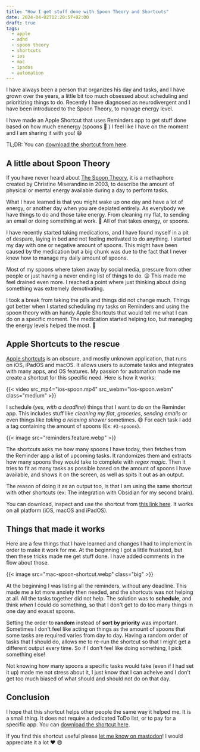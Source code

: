 ```yaml
---
title: "How I get stuff done with Spoon Theory and Shortcuts"
date: 2024-04-02T12:20:57+02:00
draft: true
tags:
  - apple
  - adhd
  - spoon theory
  - shortcuts
  - ios
  - mac
  - ipados
  - automation
---
```

I have always been a person that organizes his day and tasks, and I have grown
over the years, a little bit too much obsessed about scheduling and prioritizing
things to do. Recently I have diagnosed as neurodivergent and I have been 
introduced to the Spoon Theory, to manage energy level.

I have made an Apple Shortcut that uses Reminders app to get stuff done based on
how much enenergy (spoons :spoon: ) I feel like I have on the moment and I am sharing it
with you! :smile:

<!--more-->
TL;DR: You can [download the shortcut from here](https://www.icloud.com/shortcuts/dca360da797e4c28b1221c5b97c83b6a).

## A little about Spoon Theory
If you have never heard about [The Spoon Theory](https://en.wikipedia.org/wiki/Spoon_theory),
it is a methaphore created by Christine Miserandino in 2003, to describe the 
amount of physical or mental energy available during a day to perform tasks.

What I have learned is that you might wake up one day and have a lot of energy,
or another day when you are deplated entirely. As everybody we have things to do
and those take energy. From cleaning my flat, to sending an email or doing 
something at work. :spoon: All of that takes energy, or spoons.

I have recently started taking medications, and I have found myself in a pit of
despare, laying in bed and not feeling motivated to do anything. I started my day
with one or negative amount of spoons. This might have been caused by the 
medication but a big chunk was due to the fact that I never knew how to manage
my daily amount of spoons.

Most of my spoons where taken away by social media, pressure from other people
or just having a never ending list of things to do. :frowning: This made me feel drained 
even more. I reached a point where just thinking about doing something was 
extremely demotivating.

I took a break from taking the pills and things did not change much. Things got
better when I started scheduling my tasks on Reminders and using the spoon 
theory with an handy Apple Shortcuts that would tell me what I can do on a 
specific moment. The medication started helping too, but managing the energy
levels helped the most. :tada:

## Apple Shortcuts to the rescue
[Apple shortcuts](https://apps.apple.com/us/app/shortcuts/id915249334) is an 
obscure, and mostly unknown application, that runs on iOS, iPadOS and macOS. 
It allows users to automate tasks and integrates with many apps, and OS 
features. My passion for automation made me create a shortcut for this specific
need. Here is how it works:

{{< video src_mp4="ios-spoon.mp4" src_webm="ios-spoon.webm" class="medium" >}}

I schedule (_yes, with a deadline_) things that I want to do on the Reminder app.
This includes stuff like _cleaning my flat_, _groceries_, _sending emails_ or
even things like _taking a relaxing shower_ sometimes. :sweat_smile: For each
task I add a tag containing the amount of spoons (Ex: `#3-spoons`).

{{< image src="reminders.feature.webp" >}}

The shortcuts asks me how many spoons I have today, then fetches from the
Reminder app a list of upcoming tasks. It randomizes them and extracts how
many spoons they would take to complete with _regex magic_. Then it tries to
fit as many tasks as possible based on the amount of spoons I have available,
and shows it on the screen, as well as spits it out as an output.

The reason of doing it as an output too, is that I am using the same shortcut
with other shortcuts (ex: The integration with Obsidian for my second brain).

You can download, inspect and use the shortcut from 
[this link here](https://www.icloud.com/shortcuts/dca360da797e4c28b1221c5b97c83b6a).
It works on all platform (iOS, macOS and iPadOS).

## Things that made it works
Here are a few things that I have learned and changes I had to implement in 
order to make it work for me. At the beginning I got a little frustated, but 
then these tricks made me get stuff done. I have added comments in the flow
about those.

{{< image src="mac-spoon-shortcut.webp" class="big" >}}

At the beginning I was listing all the reminders, without any deadline. 
This made me a lot more anxiety then needed, and the shortcuts was not helping
at all. All the tasks together did not help. The solution was to **schedule**, 
and think _when_ I could do something, so that I don't get to do too many things
in one day and exaust spoons.

Setting the order to **random** instead of **sort by priority** was important.
Sometimes I don't feel like acting on things as the amount of spoons that some
tasks are required varies from day to day. Having a random order of tasks that
I should do, allows me to re-run the shortcut so that I might get a different
output every time. So if I don't feel like doing something, I pick something 
else!

Not knowing how many spoons a specific tasks would take (even if I had set it
up) made me not stress about it, I just know that I can acheive and I don't get
too much biased of what should and should not do on that day.

## Conclusion
I hope that this shortcut helps other people the same way it helped me. It is
a small thing. It does not require a dedicated ToDo list, or to pay for a
specific app. You can [download the shortcut here](https://www.icloud.com/shortcuts/dca360da797e4c28b1221c5b97c83b6a).

If you find this shortcut useful please [let me know on mastodon](https://mastodon.social/@koalalorenzo)! 
I would appreciate it a lot :heart: :smile:
